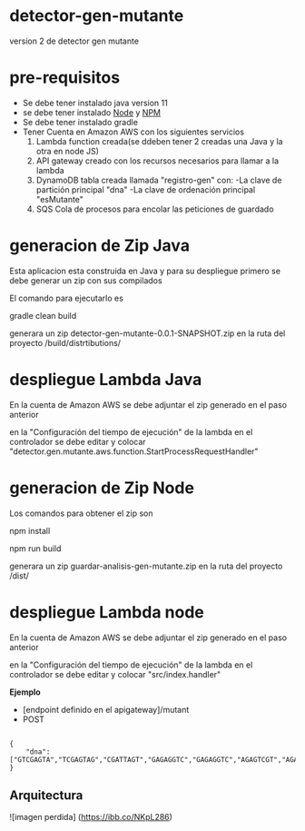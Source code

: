# detector-gen-mutante

version 2 de detector gen mutante

# pre-requisitos

* Se debe tener instalado java version 11
* se debe tener instalado [Node](https://nodejs.org) y [NPM](hhttps://www.npmjs.com/)
* Se debe tener instalado gradle
* Tener Cuenta en Amazon AWS con los siguientes servicios
    1. Lambda function creada(se ddeben tener 2 creadas una Java y la otra en node JS)
    2. API gateway creado con los recursos necesarios para llamar a la lambda
    3. DynamoDB tabla creada llamada "registro-gen" con: 
        -La clave de partición principal "dna"
        -La clave de ordenación principal "esMutante"
    4. SQS Cola de procesos para encolar las peticiones de guardado 

# generacion de Zip Java

Esta aplicacion esta construida en Java y para su despliegue primero se debe generar un zip con sus compilados

El comando para ejecutarlo es

 gradle clean build

generara un zip detector-gen-mutante-0.0.1-SNAPSHOT.zip en la ruta del proyecto /build/distrtibutions/

# despliegue Lambda Java

En la cuenta de Amazon AWS se debe adjuntar el zip generado en el paso anterior

en la "Configuración del tiempo de ejecución" de la lambda en el controlador se debe editar y 
colocar "detector.gen.mutante.aws.function.StartProcessRequestHandler" 

# generacion de Zip Node

Los comandos para obtener el zip son

 npm install

 npm run build

generara un zip guardar-analisis-gen-mutante.zip en la ruta del proyecto /dist/

# despliegue Lambda node

En la cuenta de Amazon AWS se debe adjuntar el zip generado en el paso anterior

en la "Configuración del tiempo de ejecución" de la lambda en el controlador se debe editar y 
colocar "src/index.handler" 


**Ejemplo**

* [endpoint definido en el apigateway]/mutant 
* POST

```

{
    "dna":["GTCGAGTA","TCGAGTAG","CGATTAGT","GAGAGGTC","GAGAGGTC","AGAGTCGT","AGAGTCGT","AGAGTCGT"]
}

```

## Arquitectura

![imagen perdida] (https://ibb.co/NKpL286)